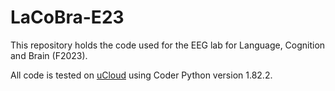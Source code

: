 # LaCoBra-E23
This repository holds the code used for the EEG lab for Language, Cognition and Brain (F2023). 

All code is tested on [uCloud](https://cloud.sdu.dk/app/dashboard) using Coder Python version 1.82.2.